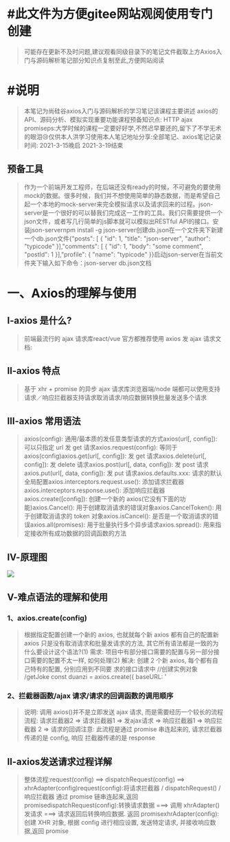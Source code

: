 # #此文件为方便gitee网站观阅使用专门创建

> 可能存在更新不及时问题,建议观看同级目录下的笔记文件截取上方Axios入门与源码解析笔记部分知识点复制至此,方便网站阅读


# #说明

> 本笔记为尚硅谷axios入门与源码解析的学习笔记该课程主要讲述 axios的API、源码分析、模拟实现重要功能课程预备知识点: HTTP ajax promiseps:大学时候的课程一定要好好学,不然迟早要还的,留下了不学无术的眼泪:cry:仅供本人洪学习使用本人笔记地址分享:全部笔记、axios笔记​												记录时间: 2021-3-15晚启  2021-3-19结束


## 预备工具

> 作为一个前端开发工程师，在后端还没有ready的时候，不可避免的要使用mock的数据。很多时候，我们并不想使用简单的静态数据，而是希望自己起一个本地的mock-server来完全模拟请求以及请求回来的过程。json-server是一个很好的可以替我们完成这一工作的工具。我们只需要提供一个json文件，或者写几行简单的js脚本就可以模拟出RESTful API的接口。安装json-servernpm install -g json-server创建db.json在一个文件夹下新建一个db.json文件{"posts": [  { "id": 1, "title": "json-server", "author": "typicode" }],"comments": [  { "id": 1, "body": "some comment", "postId": 1 }],"profile": { "name": "typicode" }}启动json-server在当前文件夹下输入如下命令：json-server db.json文档


# 一、Axios的理解与使用

## Ⅰ-axios 是什么?

> 前端最流行的 ajax 请求库react/vue 官方都推荐使用 axios 发 ajax 请求文档: 


## Ⅱ-axios 特点

> 基于 xhr + promise 的异步 ajax 请求库浏览器端/node 端都可以使用支持请求／响应拦截器支持请求取消请求/响应数据转换批量发送多个请求


## Ⅲ-axios 常用语法

> axios(config): 通用/最本质的发任意类型请求的方式axios(url[, config]): 可以只指定 url 发 get 请求axios.request(config): 等同于 axios(config)axios.get(url[, config]): 发 get 请求axios.delete(url[, config]): 发 delete 请求axios.post(url[, data, config]): 发 post 请求axios.put(url[, data, config]): 发 put 请求axios.defaults.xxx: 请求的默认全局配置axios.interceptors.request.use(): 添加请求拦截器axios.interceptors.response.use(): 添加响应拦截器axios.create([config]): 创建一个新的 axios(它没有下面的功能)axios.Cancel(): 用于创建取消请求的错误对象axios.CancelToken(): 用于创建取消请求的 token 对象axios.isCancel(): 是否是一个取消请求的错误axios.all(promises): 用于批量执行多个异步请求axios.spread(): 用来指定接收所有成功数据的回调函数的方法


## Ⅳ-原理图

![](Axios%E5%85%A5%E9%97%A8%E4%B8%8E%E6%BA%90%E7%A0%81%E8%A7%A3%E6%9E%90%E7%AC%94%E8%AE%B0%E4%B8%AD%E7%9A%84%E5%9B%BE%E7%89%87/Axios%E7%B3%BB%E7%BB%9F%E5%AD%A6%E4%B9%A0%E7%AC%94%E8%AE%B0%E5%8E%9F%E7%90%86%E5%9B%BE.png)

## Ⅴ-难点语法的理解和使用

### 1、axios.create(config)

> 根据指定配置创建一个新的 axios, 也就就每个新 axios 都有自己的配置新 axios 只是没有取消请求和批量发请求的方法, 其它所有语法都是一致的为什么要设计这个语法?(1) 需求: 项目中有部分接口需要的配置与另一部分接口需要的配置不太一样, 如何处理(2) 解决: 创建 2 个新 axios, 每个都有自己特有的配置, 分别应用到不同要 求的接口请求中 //创建实例对象  /getJoke   const duanzi = axios.create({     baseURL: '


### 2、拦截器函数/ajax 请求/请求的回调函数的调用顺序

> 说明: 调用 axios()并不是立即发送 ajax 请求, 而是需要经历一个较长的流程流程: 请求拦截器2 => 请求拦截器1 => 发ajax请求 => 响应拦截器1 => 响应拦截器 2 => 请求的回调注意: 此流程是通过 promise 串连起来的, 请求拦截器传递的是 config, 响应 拦截器传递的是 response <script>   // Promise   // 设置请求拦截器  config 配置对象   axios.interceptors.request.use(function (config) {     console.log('请求拦截器 成功 - 1号');     //修改 config 中的参数     config.params = {       a: 100     };     return config;   }, function (error) {     console.log('请求拦截器 失败 - 1号');     return Promise.reject(error);   });   axios.interceptors.request.use(function (config) {     console.log('请求拦截器 成功 - 2号');     //修改 config 中的参数     config.timeout = 2000;     return config;   }, function (error) {     console.log('请求拦截器 失败 - 2号');     return Promise.reject(error);   });   // 设置响应拦截器   axios.interceptors.response.use(function (response) {     console.log('响应拦截器 成功 1号');     return response.data;     // return response;   }, function (error) {     console.log('响应拦截器 失败 1号')     return Promise.reject(error);   });   axios.interceptors.response.use(function (response) {     console.log('响应拦截器 成功 2号')     return response;   }, function (error) {     console.log('响应拦截器 失败 2号')     return Promise.reject(error);   });   //发送请求   axios({     method: 'GET',     url: '


### 3、取消请求

> 基本流程 配置 cancelToken 对象缓存用于取消请求的 cancel 函数在后面特定时机调用 cancel 函数取消请求在错误回调中判断如果 error 是 cancel, 做相应处理实现功能 点击按钮, 取消某个正在请求中的请求,实现功能 点击按钮, 取消某个正在请求中的请求 <script>   //获取按钮   const btns = document.querySelectorAll('button');   //2.声明全局变量   let cancel = null;   //发送请求   btns[0].onclick = function () {     //检测上一次的请求是否已经完成     if (cancel !== null) {       //取消上一次的请求       cancel();     }     axios({       method: 'GET',       url: '


## Ⅵ-默认配置

> //默认配置       axios.defaults.method = 'GET';//设置默认的请求类型为 GET       axios.defaults.baseURL = '


# 二、Axios的难点问题

## Ⅰ-目录结构

> ├── /dist/ # 项目输出目录├── /lib/ # 项目源码目录│ ├── /adapters/ # 定义请求的适配器 xhr、http│ │ ├── http.js # 实现 http 适配器(包装 http 包)│ │ └── xhr.js # 实现 xhr 适配器(包装 xhr 对象)│ ├── /cancel/ # 定义取消功能│ ├── /core/ # 一些核心功能│ │ ├── Axios.js # axios 的核心主类│ │ ├── dispatchRequest.js # 用来调用 http 请求适配器方法发送请求的函数│ │ ├── InterceptorManager.js # 拦截器的管理器│ │ └── settle.js # 根据 http 响应状态，改变 Promise 的状态│ ├── /helpers/ # 一些辅助方法│ ├── axios.js # 对外暴露接口│ ├── defaults.js # axios 的默认配置│ └── utils.js # 公用工具├── package.json # 项目信息├── index.d.ts # 配置 TypeScript 的声明文件└── index.js # 入口文件


## Ⅱ-axios 与 Axios 的关系

> 从语法上来说: axios 不是 Axios 的实例从功能上来说: axios 是 Axios 的实例axios 是 Axios.prototype.request 函数 bind()返回的函数axios 作为对象有 Axios 原型对象上的所有方法, 有 Axios 对象上所有属性


## Ⅲ- instance 与 axios 的区别?

> 相同:(1) 都是一个能发任意请求的函数: request(config)(2) 都有发特定请求的各种方法: get()/post()/put()/delete()(3) 都有默认配置和拦截器的属性: defaults/interceptors不同:(1) 默认配置很可能不一样(2) instance 没有 axios 后面添加的一些方法: create()/CancelToken()/all()


## Ⅳ-axios运行的整体流程

> 整体流程:request(config) ==> dispatchRequest(config) ==> xhrAdapter(config)request(config):将请求拦截器 / dispatchRequest() / 响应拦截器 通过 promise 链串连起来,返回 promisedispatchRequest(config):转换请求数据 ===> 调用 xhrAdapter()发请求 ===> 请求返回后转换响应数据. 返回 promisexhrAdapter(config):创建 XHR 对象, 根据 config 进行相应设置, 发送特定请求, 并接收响应数据,返回 promise流程图:


## Ⅴ-axios 的请求/响应拦截器是什么?

> 请求拦截器:Ⅰ- 在真正发送请求前执行的回调函数Ⅱ- 可以对请求进行检查或配置进行特定处理Ⅲ- 成功的回调函数, 传递的默认是 config(也必须是)Ⅳ- 失败的回调函数, 传递的默认是 error响应拦截器Ⅰ- 在请求得到响应后执行的回调函数Ⅱ- 可以对响应数据进行特定处理Ⅲ- 成功的回调函数, 传递的默认是 responseⅣ- 失败的回调函数, 传递的默认是 error


## Ⅵ-axios 的请求/响应数据转换器是什么?

> 请求转换器: 对请求头和请求体数据进行特定处理的函数if (utils.isObject(data)) { setContentTypeIfUnset(headers, 'application/json;charset=utf-8'); return JSON.stringify(data);}响应转换器: 将响应体 json 字符串解析为 js 对象或数组的函数response.data = JSON.parse(response.data)


## Ⅶ- response与error  的整体结构

> response的整体结构{data, status,statusText,headers,config,request}error  的整体结构{message,response,request,}


## Ⅷ-如何取消未完成的请求?

> 当配置了 cancelToken 对象时, 保存 cancel 函数(1) 创建一个用于将来中断请求的 cancelPromise(2) 并定义了一个用于取消请求的 cancel 函数(3) 将 cancel 函数传递出来调用 cancel()取消请求(1) 执行 cacel 函数, 传入错误信息 message(2) 内部会让 cancelPromise 变为成功, 且成功的值为一个 Cancel 对象(3) 在 cancelPromise 的成功回调中中断请求, 并让发请求的 proimse 失败,失败的 reason 为 Cancel 对象


# 三、Axios源码模拟实现

## Ⅰ- axios 的创建过程模拟实现

> <script>   //构造函数   function Axios(config) {     //初始化     this.defaults = config; //为了创建 default 默认属性     this.intercepters = {       request: {},       response: {}     }   }   //原型添加相关的方法   Axios.prototype.request = function (config) {     console.log('发送 AJAX 请求 请求的类型为 ' + config.method);   }   Axios.prototype.get = function (config) {     return this.request({       method: 'GET'     });   }   Axios.prototype.post = function (config) {     return this.request({       method: 'POST'     });   }   //声明函数   function createInstance(config) {     //实例化一个对象     let context = new Axios(config); // context.get()  context.post()  但是不能当做函数使用 context() X     //创建请求函数     let instance = Axios.prototype.request.bind(     context); // instance 是一个函数 并且可以 instance({})  此时 instance 不能 instance.get X     //将 Axios.prototype 对象中的方法添加到instance函数对象中,才可以instance.get....     Object.keys(Axios.prototype).forEach(key => {       instance[key] = Axios.prototype[key].bind(context); // this.default  this.interceptors     });     //为 instance 函数对象添加属性 default 与 interceptors     Object.keys(context).forEach(key => {       instance[key] = context[key];     });     return instance;   }   let axios = createInstance();   //发送请求   // axios({method:'POST'});   axios.get({});   axios.post({}); </script>


## Ⅱ-axios发送请求过程详解

> 整体流程:request(config) ==> dispatchRequest(config) ==> xhrAdapter(config)request(config):将请求拦截器 / dispatchRequest() / 响应拦截器 通过 promise 链串连起来,返回 promisedispatchRequest(config):转换请求数据 ===> 调用 xhrAdapter()发请求 ===> 请求返回后转换响应数据. 返回 promisexhrAdapter(config):创建 XHR 对象, 根据 config 进行相应设置, 发送特定请求, 并接收响应数据,返回 promise<script>   // axios 发送请求   axios  Axios.prototype.request  bind   //1. 声明构造函数   function Axios(config) {     this.config = config;   }   Axios.prototype.request = function (config) {     //发送请求     //创建一个 promise 对象     let promise = Promise.resolve(config);     //声明一个数组     let chains = [dispatchRequest, undefined]; // undefined 占位     //调用 then 方法指定回调     let result = promise.then(chains[0], chains[1]);     //返回 promise 的结果     return result;   }   //2. dispatchRequest 函数   function dispatchRequest(config) {     //调用适配器发送请求     return xhrAdapter(config).then(response => {       //响应的结果进行转换处理       //....       return response;     }, error => {       throw error;     });   }   //3. adapter 适配器   function xhrAdapter(config) {     console.log('xhrAdapter 函数执行');     return new Promise((resolve, reject) => {       //发送 AJAX 请求       let xhr = new XMLHttpRequest();       //初始化       xhr.open(config.method, config.url);       //发送       xhr.send();       //绑定事件       xhr.onreadystatechange = function () {         if (xhr.readyState === 4) {           //判断成功的条件           if (xhr.status >= 200 && xhr.status < 300) {             //成功的状态             resolve({               //配置对象               config: config,               //响应体               data: xhr.response,               //响应头               headers: xhr.getAllResponseHeaders(), //字符串  parseHeaders               // xhr 请求对象               request: xhr,               //响应状态码               status: xhr.status,               //响应状态字符串               statusText: xhr.statusText             });           } else {             //失败的状态             reject(new Error('请求失败 失败的状态码为' + xhr.status));           }         }       }     });   }   //4. 创建 axios 函数   let axios = Axios.prototype.request.bind(null);   axios({     method: 'GET',     url: '


## Ⅲ-拦截器的模拟实现

> array.shift()该方法用于把数组的第一个元素从其中删除，并返回第一个元素的值思路为先将拦截器的响应回调与请求回调都压入一个数组中,之后进行遍历运行promise = promise.then(chains.shift(), chains.shift()); 通过循环使用promise的then链条得到最终的结果-->等式前面的promise将被最终的结果覆盖


> <!DOCTYPE html><html lang="en"><head>   <meta charset="UTF-8">   <meta name="viewport" content="width=device-width, initial-scale=1.0">   <title>拦截器</title>   <!-- <script src="./node_modules/axios/dist/mine-axios.js"></script> --></head><body>   <script>       //构造函数       function Axios(config){           this.config = config;           this.interceptors = {               request: new InterceptorManager(),               response: new InterceptorManager(),           }       }       //发送请求  难点与重点       Axios.prototype.request = function(config){           //创建一个 promise 对象           let promise = Promise.resolve(config);           //创建一个数组           const chains = [dispatchRequest, undefined];           //处理拦截器           //请求拦截器 将请求拦截器的回调 压入到 chains 的前面  request.handles = []           this.interceptors.request.handlers.forEach(item => {               chains.unshift(item.fulfilled, item.rejected);           });           //响应拦截器           this.interceptors.response.handlers.forEach(item => {               chains.push(item.fulfilled, item.rejected);           });           // console.log(chains);           //遍历           while(chains.length > 0){                //array.shift()               promise = promise.then(chains.shift(), chains.shift());           }           return promise;       }       //发送请求       function dispatchRequest(config){           //返回一个promise 队形           return new Promise((resolve, reject) => {               resolve({                   status: 200,                   statusText: 'OK'               });           });       }             //创建实例       let context = new Axios({});       //创建axios函数       let axios = Axios.prototype.request.bind(context);       //将 context 属性 config interceptors 添加至 axios 函数对象身上       Object.keys(context).forEach(key => {           axios[key] = context[key];       });       //拦截器管理器构造函数       function InterceptorManager(){           this.handlers = [];       }       InterceptorManager.prototype.use = function(fulfilled, rejected){           this.handlers.push({               fulfilled,               rejected           })       }       //以下为功能测试代码       // 设置请求拦截器  config 配置对象       axios.interceptors.request.use(function one(config) {           console.log('请求拦截器 成功 - 1号');           return config;       }, function one(error) {           console.log('请求拦截器 失败 - 1号');           return Promise.reject(error);       });       axios.interceptors.request.use(function two(config) {           console.log('请求拦截器 成功 - 2号');           return config;       }, function two(error) {           console.log('请求拦截器 失败 - 2号');           return Promise.reject(error);       });       // 设置响应拦截器       axios.interceptors.response.use(function (response) {           console.log('响应拦截器 成功 1号');           return response;       }, function (error) {           console.log('响应拦截器 失败 1号')           return Promise.reject(error);       });       axios.interceptors.response.use(function (response) {           console.log('响应拦截器 成功 2号')           return response;       }, function (error) {           console.log('响应拦截器 失败 2号')           return Promise.reject(error);       });       //发送请求       axios({           method: 'GET',           url: '


## Ⅳ-请求取消功能模拟实现

> <!DOCTYPE html><html lang="en"><head> <meta charset="UTF-8"> <meta name="viewport" content="width=device-width, initial-scale=1.0"> <title>取消请求</title> <link crossorigin='anonymous' href="


# 四、自己对于某些问题解答与理解

## Ⅰ-axios同步与异步转换,在外部取值

```js
const  axios  =  require ('axios');
 //创建实例对象 
 const $http = axios.create({
  baseURL: '
  timeout: 11000  //请求超时时间
});
let resolveCommon = ()=> {
  let data=$http({ url:"/test"})
  .then(v=>v.data)  //等于 `.then(v=>{return v})`
  console.log(data)
  //打印结果: Promise { <pending> } 
};
let resolveAsync=async ()=> {
  let data=await $http({ url:"/test"})
  .then(v=>v.data)  //等于 `.then(v=>{return v})`,我再then()中返回出去,让外部承接
  console.log(data)  //获得正确的值
   /** 
    * 打印结果{ id: 1000,course_name: '这是请求数据1', autor: '袁明', college: '金并即总变史',category_Id: 2}
    *  */
  //模拟新增数据,将上一步的结果简单加工一下
   data.course_name=data.course_name+1
 $http({
   url:"/test",
   method:"put",
   data
 }).then(v=>{
   console.log(v)  //直接打印了 需要再取出参照上一步
 })
};
resolveCommon()  //调用普通promise函数
resolveAsync()    //调用await+async
```